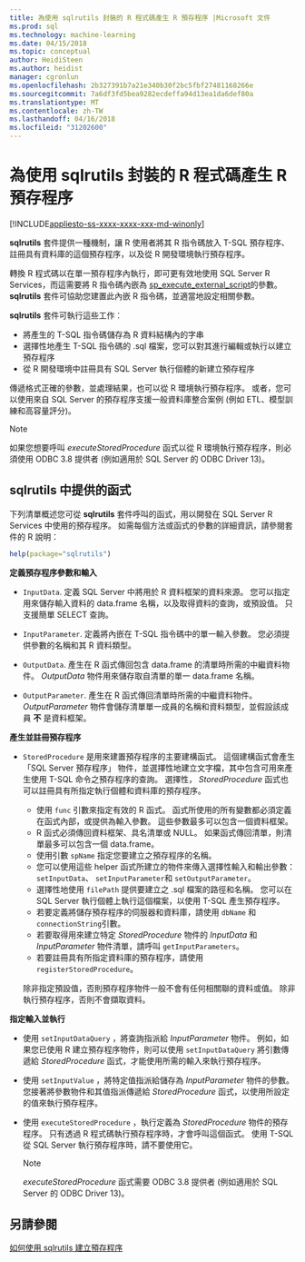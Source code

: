 ```yaml
---
title: 為使用 sqlrutils 封裝的 R 程式碼產生 R 預存程序 |Microsoft 文件
ms.prod: sql
ms.technology: machine-learning
ms.date: 04/15/2018
ms.topic: conceptual
author: HeidiSteen
ms.author: heidist
manager: cgronlun
ms.openlocfilehash: 2b327391b7a21e340b30f2bc5fbf27481168266e
ms.sourcegitcommit: 7a6df3fd5bea9282ecdeffa94d13ea1da6def80a
ms.translationtype: MT
ms.contentlocale: zh-TW
ms.lasthandoff: 04/16/2018
ms.locfileid: "31202600"
---
```

# <a name="generate-an-r-stored-procedure-for-r-code-using-the-sqlrutils-package"></a>為使用 sqlrutils 封裝的 R 程式碼產生 R 預存程序
[!INCLUDE[appliesto-ss-xxxx-xxxx-xxx-md-winonly](../../includes/appliesto-ss-xxxx-xxxx-xxx-md-winonly.md)]

**sqlrutils** 套件提供一種機制，讓 R 使用者將其 R 指令碼放入 T-SQL 預存程序、註冊具有資料庫的這個預存程序，以及從 R 開發環境執行預存程序。 

轉換 R 程式碼以在單一預存程序內執行，即可更有效地使用 SQL Server R Services，而這需要將 R 指令碼內嵌為 [sp_execute_external_script](../../relational-databases/system-stored-procedures/sp-execute-external-script-transact-sql.md)的參數。 **sqlrutils** 套件可協助您建置此內嵌 R 指令碼，並適當地設定相關參數。

**sqlrutils** 套件可執行這些工作︰

- 將產生的 T-SQL 指令碼儲存為 R 資料結構內的字串
- 選擇性地產生 T-SQL 指令碼的 .sql 檔案，您可以對其進行編輯或執行以建立預存程序
- 從 R 開發環境中註冊具有 SQL Server 執行個體的新建立預存程序

傳遞格式正確的參數，並處理結果，也可以從 R 環境執行預存程序。 或者，您可以使用來自 SQL Server 的預存程序支援一般資料庫整合案例 (例如 ETL、模型訓練和高容量評分)。

  > [!NOTE]
  > 如果您想要呼叫 *executeStoredProcedure* 函式以從 R 環境執行預存程序，則必須使用 ODBC 3.8 提供者 (例如適用於 SQL Server 的 ODBC Driver 13)。  
  
## <a name="functions-provided-in-sqlrutils"></a>sqlrutils 中提供的函式

下列清單概述您可從 **sqlrutils** 套件呼叫的函式，用以開發在 SQL Server R Services 中使用的預存程序。 如需每個方法或函式的參數的詳細資訊，請參閱套件的 R 說明：

```R
help(package="sqlrutils") 
```

**定義預存程序參數和輸入**

- `InputData`. 定義 SQL Server 中將用於 R 資料框架的資料來源。 您可以指定用來儲存輸入資料的 data.frame 名稱，以及取得資料的查詢，或預設值。 只支援簡單 SELECT 查詢。

- `InputParameter`. 定義將內嵌在 T-SQL 指令碼中的單一輸入參數。 您必須提供參數的名稱和其 R 資料類型。

- `OutputData`. 產生在 R 函式傳回包含 data.frame 的清單時所需的中繼資料物件。 
   *OutputData* 物件用來儲存取自清單的單一 data.frame 名稱。 

- `OutputParameter`. 產生在 R 函式傳回清單時所需的中繼資料物件。 *OutputParameter* 物件會儲存清單單一成員的名稱和資料類型，並假設該成員 **不** 是資料框架。 


**產生並註冊預存程序**


- `StoredProcedure` 是用來建置預存程序的主要建構函式。  這個建構函式會產生「SQL Server 預存程序」  物件，並選擇性地建立文字檔，其中包含可用來產生使用 T-SQL 命令之預存程序的查詢。 選擇性， *StoredProcedure* 函式也可以註冊具有所指定執行個體和資料庫的預存程序。

   + 使用 `func` 引數來指定有效的 R 函式。 函式所使用的所有變數都必須定義在函式內部，或提供為輸入參數。 這些參數最多可以包含一個資料框架。
   + R 函式必須傳回資料框架、具名清單或 NULL。 如果函式傳回清單，則清單最多可以包含一個 data.frame。
   + 使用引數 `spName` 指定您要建立之預存程序的名稱。
   + 您可以使用這些 helper 函式所建立的物件來傳入選擇性輸入和輸出參數： `setInputData`、 `setInputParameter`和 `setOutputParameter`。
   +  選擇性地使用 `filePath` 提供要建立之 .sql 檔案的路徑和名稱。 您可以在 SQL Server 執行個體上執行這個檔案，以使用 T-SQL 產生預存程序。
   + 若要定義將儲存預存程序的伺服器和資料庫，請使用 `dbName` 和  `connectionString`引數。
   + 若要取得用來建立特定 *StoredProcedure* 物件的 *InputData* 和 *InputParameter* 物件清單，請呼叫 `getInputParameters`。 
   + 若要註冊具有所指定資料庫的預存程序，請使用 `registerStoredProcedure`。

   除非指定預設值，否則預存程序物件一般不會有任何相關聯的資料或值。 除非執行預存程序，否則不會擷取資料。 


**指定輸入並執行**

- 使用 `setInputDataQuery` ，將查詢指派給 *InputParameter* 物件。 例如，如果您已使用 R 建立預存程序物件，則可以使用 `setInputDataQuery` 將引數傳遞給 *StoredProcedure* 函式，才能使用所需的輸入來執行預存程序。

- 使用 `setInputValue` ，將特定值指派給儲存為 *InputParameter* 物件的參數。 您接著將參數物件和其值指派傳遞給 *StoredProcedure* 函式，以使用所設定的值來執行預存程序。

- 使用 `executeStoredProcedure` ，執行定義為 *StoredProcedure* 物件的預存程序。 只有透過 R 程式碼執行預存程序時，才會呼叫這個函式。 使用 T-SQL 從 SQL Server 執行預存程序時，請不要使用它。

  > [!NOTE]
  > *executeStoredProcedure* 函式需要 ODBC 3.8 提供者 (例如適用於 SQL Server 的 ODBC Driver 13)。  
  
  



## <a name="see-also"></a>另請參閱
[如何使用 sqlrutils 建立預存程序](../../advanced-analytics/r-services/how-to-create-a-stored-procedure-using-sqlrutils.md)

